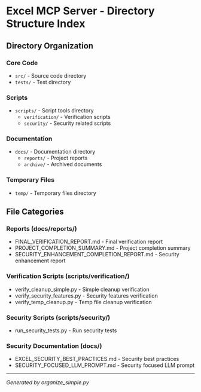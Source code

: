 # Excel MCP Server - Directory Structure Index

## Directory Organization

### Core Code
- `src/` - Source code directory
- `tests/` - Test directory

### Scripts
- `scripts/` - Script tools directory
  - `verification/` - Verification scripts
  - `security/` - Security related scripts

### Documentation
- `docs/` - Documentation directory
  - `reports/` - Project reports
  - `archive/` - Archived documents

### Temporary Files
- `temp/` - Temporary files directory

## File Categories

### Reports (docs/reports/)
- FINAL_VERIFICATION_REPORT.md - Final verification report
- PROJECT_COMPLETION_SUMMARY.md - Project completion summary
- SECURITY_ENHANCEMENT_COMPLETION_REPORT.md - Security enhancement report

### Verification Scripts (scripts/verification/)
- verify_cleanup_simple.py - Simple cleanup verification
- verify_security_features.py - Security features verification
- verify_temp_cleanup.py - Temp file cleanup verification

### Security Scripts (scripts/security/)
- run_security_tests.py - Run security tests

### Security Documentation (docs/)
- EXCEL_SECURITY_BEST_PRACTICES.md - Security best practices
- SECURITY_FOCUSED_LLM_PROMPT.md - Security focused LLM prompt

---
*Generated by organize_simple.py*
